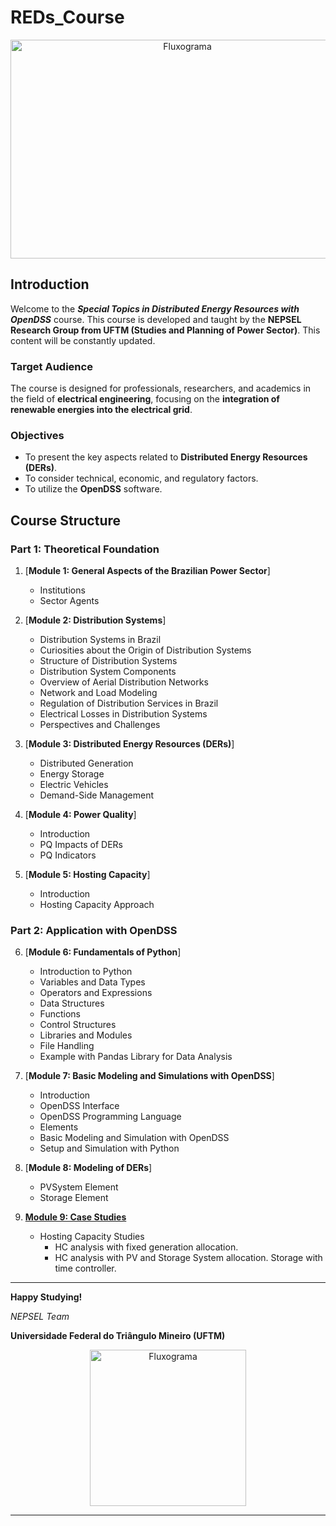 # REDs_Course

<p align="center">
  <img src="https://github.com/arnaldorosentino/REDS_OpenDSS_Course/assets/104164948/f2dd7b7b-169e-4330-93e2-5f5f324d95ba" alt="Fluxograma" width="550" height="350">
</p>

## Introduction
Welcome to the _**Special Topics in Distributed Energy Resources with OpenDSS**_ course. This course is developed and taught by the **NEPSEL Research Group from UFTM (Studies and Planning of Power Sector)**.
This content will be constantly updated.

### Target Audience
The course is designed for professionals, researchers, and academics in the field of **electrical engineering**, focusing on the **integration of renewable energies into the electrical grid**.

### Objectives
- To present the key aspects related to **Distributed Energy Resources (DERs)**.
- To consider technical, economic, and regulatory factors.
- To utilize the **OpenDSS** software.

## Course Structure

### Part 1: Theoretical Foundation

1. [**Module 1: General Aspects of the Brazilian Power Sector**]
   - Institutions
   - Sector Agents
     
3. [**Module 2: Distribution Systems**]
   - Distribution Systems in Brazil
   - Curiosities about the Origin of Distribution Systems
   - Structure of Distribution Systems
   - Distribution System Components
   - Overview of Aerial Distribution Networks
   - Network and Load Modeling
   - Regulation of Distribution Services in Brazil
   - Electrical Losses in Distribution Systems
   - Perspectives and Challenges
     
4. [**Module 3: Distributed Energy Resources (DERs)**]
   - Distributed Generation
   - Energy Storage
   - Electric Vehicles
   - Demand-Side Management
     
5. [**Module 4: Power Quality**]
   - Introduction
   - PQ Impacts of DERs
   - PQ Indicators
     
6. [**Module 5: Hosting Capacity**]
   - Introduction
   - Hosting Capacity Approach

### Part 2: Application with OpenDSS

6. [**Module 6: Fundamentals of Python**]
   - Introduction to Python
   - Variables and Data Types
   - Operators and Expressions
   - Data Structures
   - Functions
   - Control Structures
   - Libraries and Modules
   - File Handling
   - Example with Pandas Library for Data Analysis
     
7. [**Module 7: Basic Modeling and Simulations with OpenDSS**]
   - Introduction
   - OpenDSS Interface
   - OpenDSS Programming Language
   - Elements
   - Basic Modeling and Simulation with OpenDSS
   - Setup and Simulation with Python

8. [**Module 8: Modeling of DERs**]
   - PVSystem Element
   - Storage Element
     
9. [**Module 9: Case Studies**](https://github.com/arnaldorosentino/REDS_OpenDSS_Course/blob/main/Module%209.md)
      
   - Hosting Capacity Studies
      - HC analysis with fixed generation allocation.
      - HC analysis with PV and Storage System allocation. Storage with time controller.

---
**Happy Studying!**

_NEPSEL Team_

**Universidade Federal do Triângulo Mineiro (UFTM)**

<p align="center">
  <img src="https://github.com/arnaldorosentino/REDS_OpenDSS_Course/assets/104164948/4f8862a8-73f3-48f5-a280-8a9e4c1295a1" alt="Fluxograma" width="250" height="250">
</p>

---
